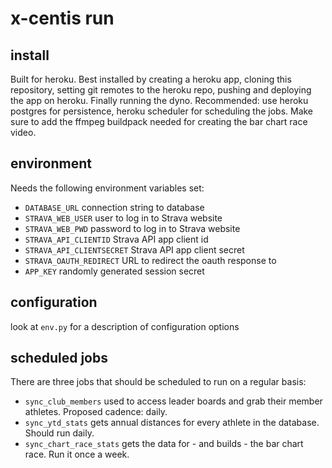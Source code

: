 # x-centis run

## install
Built for heroku. Best installed by creating a heroku app, cloning this repository, setting git remotes to the heroku repo, pushing and deploying the app on heroku. Finally running the dyno. Recommended: use heroku postgres for persistence, heroku scheduler for scheduling the jobs.
Make sure to add the ffmpeg buildpack needed for creating the bar chart race video. 

## environment
Needs the following environment variables set:

- `DATABASE_URL` connection string to database
- `STRAVA_WEB_USER` user to log in to Strava website
- `STRAVA_WEB_PWD` password to log in to Strava website
- `STRAVA_API_CLIENTID` Strava API app client id
- `STRAVA_API_CLIENTSECRET` Strava API app client secret
- `STRAVA_OAUTH_REDIRECT` URL to redirect the oauth response to
- `APP_KEY` randomly generated session secret

## configuration
look at `env.py` for a description of configuration options

## scheduled jobs

There are three jobs that should be scheduled to run on a regular basis:

- `sync_club_members` used to access leader boards and grab their member athletes. Proposed cadence: daily.
- `sync_ytd_stats` gets annual distances for every athlete in the database. Should run daily.
- `sync_chart_race_stats` gets the data for - and builds - the bar chart race. Run it once a week.
